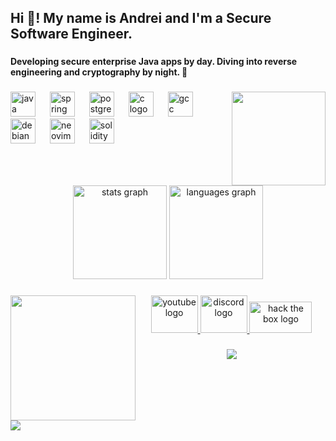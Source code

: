 <h2 align="left">Hi 👋! My name is Andrei and I'm a Secure Software Engineer.</h2>

###

<h4 align="left">Developing secure enterprise Java apps by day. Diving into reverse engineering and cryptography by night. 🔐</h4>

###

<img align="right" height="150" src="https://media.giphy.com/media/v1.Y2lkPTc5MGI3NjExZmJtYWh5OGZ6YW1jN3VxeXpiNmZpZXE0dTFxMTFsdDRlY2Q3YTN5YiZlcD12MV9naWZzX3NlYXJjaCZjdD1n/EcnAlQcGnZq9y/giphy.gif"  />

###

<div align="left">
  <img src="https://cdn.jsdelivr.net/gh/devicons/devicon/icons/java/java-original.svg" height="40" alt="java logo"  />
  <img width="15" />
  <img src="https://cdn.simpleicons.org/spring/6DB33F" height="40" alt="spring logo"  />
  <img width="15" />
  <img src="https://cdn.jsdelivr.net/gh/devicons/devicon/icons/postgresql/postgresql-original.svg" height="40" alt="postgresql logo"  />
  <img width="15" />
  <img src="https://skillicons.dev/icons?i=c" height="40" alt="c logo"  />
  <img width="15" />
  <img src="https://cdn.jsdelivr.net/gh/devicons/devicon/icons/gcc/gcc-original.svg" height="40" alt="gcc logo"  />
  <img width="15" />
  <img src="https://cdn.jsdelivr.net/gh/devicons/devicon/icons/debian/debian-original.svg" height="40" alt="debian logo"  />
  <img width="15" />
  <img src="https://cdn.simpleicons.org/neovim/57A143" height="40" alt="neovim logo"  />
  <img width="15" />
  <img src="https://cdn.simpleicons.org/solidity/363636" height="40" alt="solidity logo"  />
</div>

###

<br clear="both">

<div align="center">
  <img src="https://github-readme-stats.vercel.app/api?username=andrei2308&hide_title=false&hide_rank=false&show_icons=true&include_all_commits=true&count_private=true&disable_animations=false&theme=radical&locale=en&hide_border=false" height="150" alt="stats graph"  />
  <img src="https://github-readme-stats.vercel.app/api/top-langs?username=andrei2308&locale=en&hide_title=false&layout=compact&card_width=320&langs_count=5&theme=radical&hide_border=false" height="150" alt="languages graph"  />
</div>

###

<img align="left" height="200" src="https://media.giphy.com/media/v1.Y2lkPWVjZjA1ZTQ3aGM0cTEyZHNjNmdlYjQzYXBzNHBtazhxb3J5MThoNGNkY281N25raCZlcD12MV9naWZzX3NlYXJjaCZjdD1n/ztpMY1t5VYWlO/giphy.gif"  />

###

<div align="center">
  <a href="https://www.youtube.com/@chitzoiu840" target="_blank">
    <img src="https://raw.githubusercontent.com/maurodesouza/profile-readme-generator/master/src/assets/icons/social/youtube/default.svg" width="75" height="60" alt="youtube logo"  />
  </a>
  <a href="https://www.discordapp.com/users/272020370331009024" target="_blank">
    <img src="https://raw.githubusercontent.com/maurodesouza/profile-readme-generator/master/src/assets/icons/social/discord/default.svg" width="75" height="60" alt="discord logo"  />
  </a>
  <a href="https://app.hackthebox.com/profile/2254065" target="_blank">
    <img src="https://external-content.duckduckgo.com/iu/?u=https%3A%2F%2Fredtiseg.com%2Fwp-content%2Fuploads%2F2022%2F08%2FHTB-Logo-Verticall_RGB_DarkText_1024-1024x614.png&f=1&nofb=1&ipt=82e1b55d54e0c925052a597dd604efcb1f6dfadc2aaf347cabf1823f8ee4d3cf" width="100" height="50" alt="hack the box logo"/>    
  </a>
</div>

###

<div align="center">
  <img src="https://visitor-badge.laobi.icu/badge?page_id=andrei2308.andrei2308&left_color=midnightblue&right_color=darkmagenta&left_text=stalkers"  />
</div>

###

<br clear="both">

<div>
  <img style="100%" src="https://capsule-render.vercel.app/api?type=waving&height=100&section=footer&reversal=false&text=andrei2308&fontSize=50&fontColor=FFFFFF&fontAlign=50&fontAlignY=50&stroke=-&animation=twinkling&descSize=20&descAlign=50&descAlignY=50&textBg=false&color=random"  />
</div>

###

